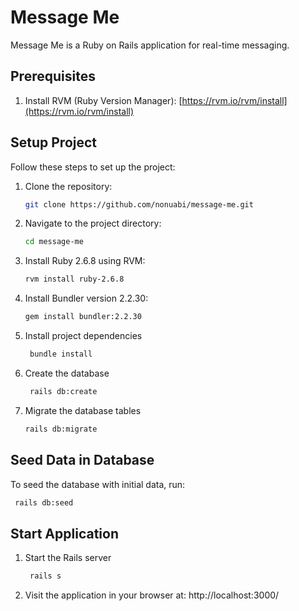 # Message Me

Message Me is a Ruby on Rails application for real-time messaging.

## Prerequisites

1. Install RVM (Ruby Version Manager): [https://rvm.io/rvm/install](https://rvm.io/rvm/install)

## Setup Project

Follow these steps to set up the project:

1. Clone the repository:
   ```bash
   git clone https://github.com/nonuabi/message-me.git
   ```
2. Navigate to the project directory:
    ```bash
    cd message-me
    ```
3. Install Ruby 2.6.8 using RVM:
    ```bash
    rvm install ruby-2.6.8
    ```
4. Install Bundler version 2.2.30:
   ```bash
   gem install bundler:2.2.30
   ```
5. Install project dependencies
    ```bash
     bundle install
     ```
6. Create the database
    ```bash
     rails db:create
     ```
7. Migrate the database tables
     ```bash
     rails db:migrate
     ```
## Seed Data in Database
  To seed the database with initial data, run:
  ```bash
   rails db:seed
   ```
## Start Application
1. Start the Rails server
    ```bash
     rails s
     ```
2. Visit the application in your browser at: http://localhost:3000/


